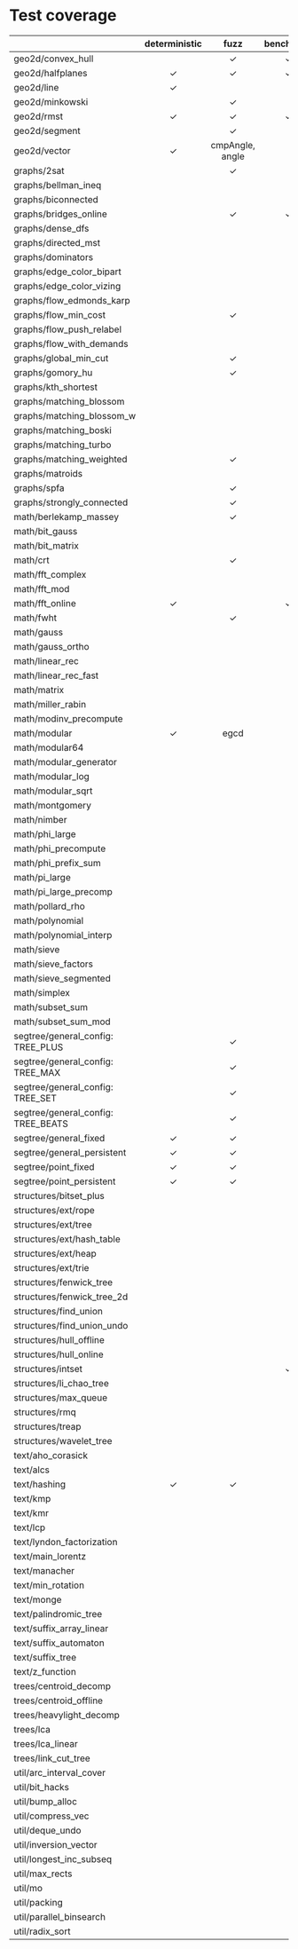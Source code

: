 # Test coverage

|                                    | deterministic | fuzz            | benchmark | yosupo               |
|------------------------------------|:-------------:|:---------------:|:---------:|:--------------------:|
| geo2d/convex_hull                  |               | &check;         | &check;   |                      |
| geo2d/halfplanes                   | &check;       | &check;         | &check;   |                      |
| geo2d/line                         | &check;       |                 |           |                      |
| geo2d/minkowski                    |               | &check;         |           |                      |
| geo2d/rmst                         | &check;       | &check;         | &check;   | &check;              |
| geo2d/segment                      |               | &check;         |           |                      |
| geo2d/vector                       | &check;       | cmpAngle, angle |           |                      |
| graphs/2sat                        |               | &check;         |           | &check;              |
| graphs/bellman_ineq                |               |                 |           |                      |
| graphs/biconnected                 |               |                 |           | verts                |
| graphs/bridges_online              |               | &check;         | &check;   |                      |
| graphs/dense_dfs                   |               |                 |           |                      |
| graphs/directed_mst                |               |                 |           | &check;              |
| graphs/dominators                  |               |                 |           | &check;              |
| graphs/edge_color_bipart           |               |                 |           | &check;              |
| graphs/edge_color_vizing           |               |                 |           |                      |
| graphs/flow_edmonds_karp           |               |                 |           |                      |
| graphs/flow_min_cost               |               | &check;         |           |                      |
| graphs/flow_push_relabel           |               |                 |           |                      |
| graphs/flow_with_demands           |               |                 |           |                      |
| graphs/global_min_cut              |               | &check;         |           |                      |
| graphs/gomory_hu                   |               | &check;         |           |                      |
| graphs/kth_shortest                |               |                 |           | &check;              |
| graphs/matching_blossom            |               |                 |           | &check;              |
| graphs/matching_blossom_w          |               |                 |           | &check;              |
| graphs/matching_boski              |               |                 |           | offline              |
| graphs/matching_turbo              |               |                 |           |                      |
| graphs/matching_weighted           |               | &check;         |           | &check;              |
| graphs/matroids                    |               |                 |           |                      |
| graphs/spfa                        |               | &check;         |           |                      |
| graphs/strongly_connected          |               | &check;         |           | &check;              |
| math/berlekamp_massey              |               | &check;         |           | &check;              |
| math/bit_gauss                     |               |                 |           |                      |
| math/bit_matrix                    |               |                 |           |                      |
| math/crt                           |               | &check;         |           |                      |
| math/fft_complex                   |               |                 |           |                      |
| math/fft_mod                       |               |                 |           | &check;              |
| math/fft_online                    | &check;       |                 | &check;   |                      |
| math/fwht                          |               | &check;         |           | XOR, AND             |
| math/gauss                         |               |                 |           |                      |
| math/gauss_ortho                   |               |                 |           |                      |
| math/linear_rec                    |               |                 |           | &check;              |
| math/linear_rec_fast               |               |                 |           | &check;              |
| math/matrix                        |               |                 |           | \*, det, invert      |
| math/miller_rabin                  |               |                 |           | &check;              |
| math/modinv_precompute             |               |                 |           |                      |
| math/modular                       | &check;       | egcd            |           |                      |
| math/modular64                     |               |                 |           |                      |
| math/modular_generator             |               |                 |           |                      |
| math/modular_log                   |               |                 |           |                      |
| math/modular_sqrt                  |               |                 |           | &check;              |
| math/montgomery                    |               |                 |           |                      |
| math/nimber                        |               |                 |           | nimMul               |
| math/phi_large                     |               |                 |           |                      |
| math/phi_precompute                |               |                 |           |                      |
| math/phi_prefix_sum                |               |                 |           | &check;              |
| math/pi_large                      |               |                 |           | &check;              |
| math/pi_large_precomp              |               |                 |           | &check;              |
| math/pollard_rho                   |               |                 |           | &check;              |
| math/polynomial                    |               |                 |           | &check;              |
| math/polynomial_interp             |               |                 |           |                      |
| math/sieve                         |               |                 |           |                      |
| math/sieve_factors                 |               |                 |           |                      |
| math/sieve_segmented               |               |                 |           |                      |
| math/simplex                       |               |                 |           |                      |
| math/subset_sum                    |               |                 |           | &check;              |
| math/subset_sum_mod                |               |                 |           |                      |
| segtree/general_config: TREE_PLUS  |               | &check;         |           |                      |
| segtree/general_config: TREE_MAX   |               | &check;         |           |                      |
| segtree/general_config: TREE_SET   |               | &check;         |           |                      |
| segtree/general_config: TREE_BEATS |               | &check;         |           |                      |
| segtree/general_fixed              | &check;       | &check;         |           |                      |
| segtree/general_persistent         | &check;       | &check;         |           |                      |
| segtree/point_fixed                | &check;       | &check;         |           |                      |
| segtree/point_persistent           | &check;       | &check;         |           |                      |
| structures/bitset_plus             |               |                 |           |                      |
| structures/ext/rope                |               |                 |           |                      |
| structures/ext/tree                |               |                 |           |                      |
| structures/ext/hash_table          |               |                 |           |                      |
| structures/ext/heap                |               |                 |           |                      |
| structures/ext/trie                |               |                 |           |                      |
| structures/fenwick_tree            |               |                 |           | modify, query        |
| structures/fenwick_tree_2d         |               |                 |           |                      |
| structures/find_union              |               |                 |           | &check;              |
| structures/find_union_undo         |               |                 |           |                      |
| structures/hull_offline            |               |                 |           |                      |
| structures/hull_online             |               |                 |           | &check;              |
| structures/intset                  |               |                 | &check;   | &check;              |
| structures/li_chao_tree            |               |                 |           |                      |
| structures/max_queue               |               |                 |           |                      |
| structures/rmq                     |               |                 |           | &check;              |
| structures/treap                   |               |                 |           |                      |
| structures/wavelet_tree            |               |                 |           | kth                  |
| text/aho_corasick                  |               |                 |           |                      |
| text/alcs                          |               |                 |           | operator()           |
| text/hashing                       | &check;       | &check;         |           |                      |
| text/kmp                           |               |                 |           |                      |
| text/kmr                           |               |                 |           | sufArray             |
| text/lcp                           |               |                 |           |                      |
| text/lyndon_factorization          |               |                 |           | &check;              |
| text/main_lorentz                  |               |                 |           |                      |
| text/manacher                      |               |                 |           | &check;              |
| text/min_rotation                  |               |                 |           |                      |
| text/monge                         |               |                 |           | &check;              |
| text/palindromic_tree              |               |                 |           |                      |
| text/suffix_array_linear           |               |                 |           | &check;              |
| text/suffix_automaton              |               |                 |           | COUNT_OUTGOING_PATHS |
| text/suffix_tree                   |               |                 |           |                      |
| text/z_function                    |               |                 |           | &check;              |
| trees/centroid_decomp              |               |                 |           |                      |
| trees/centroid_offline             |               |                 |           |                      |
| trees/heavylight_decomp            |               |                 |           |                      |
| trees/lca                          |               |                 |           | LCA, kthVertex       |
| trees/lca_linear                   |               |                 |           | LCA, kthVertex       |
| trees/link_cut_tree                |               |                 |           |                      |
| util/arc_interval_cover            |               |                 |           |                      |
| util/bit_hacks                     |               |                 |           |                      |
| util/bump_alloc                    |               |                 |           |                      |
| util/compress_vec                  |               |                 |           |                      |
| util/deque_undo                    |               |                 |           |                      |
| util/inversion_vector              |               |                 |           |                      |
| util/longest_inc_subseq            |               |                 |           | &check;              |
| util/max_rects                     |               |                 |           |                      |
| util/mo                            |               |                 |           |                      |
| util/packing                       |               |                 |           |                      |
| util/parallel_binsearch            |               |                 |           |                      |
| util/radix_sort                    |               |                 |           |                      |
